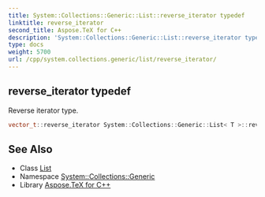 ```yaml
---
title: System::Collections::Generic::List::reverse_iterator typedef
linktitle: reverse_iterator
second_title: Aspose.TeX for C++
description: 'System::Collections::Generic::List::reverse_iterator typedef. Reverse iterator type in C++.'
type: docs
weight: 5700
url: /cpp/system.collections.generic/list/reverse_iterator/
---
```

## reverse_iterator typedef


Reverse iterator type.

```cpp
vector_t::reverse_iterator System::Collections::Generic::List< T >::reverse_iterator
```

## See Also

* Class [List](../)
* Namespace [System::Collections::Generic](../../)
* Library [Aspose.TeX for C++](../../../)
